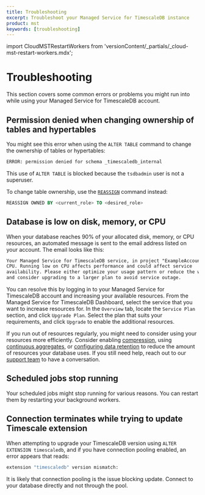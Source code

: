 ```yaml
---
title: Troubleshooting
excerpt: Troubleshoot your Managed Service for TimescaleDB instance
product: mst
keywords: [troubleshooting]
---
```


import CloudMSTRestartWorkers from 'versionContent/_partials/_cloud-mst-restart-workers.mdx';

# Troubleshooting

This section covers some common errors or problems you might run into while
using your Managed Service for TimescaleDB account.

## Permission denied when changing ownership of tables and hypertables

You might see this error when using the `ALTER TABLE` command to change the
ownership of tables or hypertables:

```bash
ERROR: permission denied for schema _timescaledb_internal
```

This use of `ALTER TABLE` is blocked because the `tsdbadmin` user is not a
superuser.

To change table ownership, use the [`REASSIGN`][sql-reassign] command instead:

```sql
REASSIGN OWNED BY <current_role> TO <desired_role>
```

## Database is low on disk, memory, or CPU

When your database reaches 90% of your allocated disk, memory, or CPU resources,
an automated message is sent to the email address listed on your account. The
email looks like this:

```txt
Your Managed Service for TimescaleDB service, in project "ExampleAccount", is running low on
CPU. Running low on CPU affects performance and could affect service
availability. Please either optimize your usage pattern or reduce the workload,
and consider upgrading to a larger plan to avoid service outage.
```

You can resolve this by logging in to your Managed Service for TimescaleDB
account and increasing your available resources. From the Managed Service for
TimescaleDB Dashboard, select the service that you want to increase resources
for. In the `Overview` tab, locate the `Service Plan` section, and click
`Upgrade Plan`. Select the plan that suits your requirements, and click
`Upgrade` to enable the additional resources.

If you run out of resources regularly, you might need to consider using your
resources more efficiently. Consider enabling [compression][howto-compression],
using [continuous aggregates][howto-caggs], or
[configuring data retention][howto-dataretention] to reduce the amount of
resources your database uses. If you still need help, reach out to our [support
team][timescale-support] to have a conversation.

## Scheduled jobs stop running

Your scheduled jobs might stop running for various reasons. You can restart them
by restarting your background workers.

<CloudMSTRestartWorkers />

## Connection terminates while trying to update Timescale extension

When attempting to upgrade your TimescaleDB version using `ALTER EXTENSION
timescaledb`, and if you have connection pooling enabled, an error appears that reads:

```bash
extension "timescaledb" version mismatch:
```

It is likely that connection pooling is the issue blocking update.
Connect to your database directly and not through the pool.

[howto-compression]: /timescaledb/:currentVersion:/how-to-guides/compression
[howto-caggs]: /timescaledb/:currentVersion:/how-to-guides/continuous-aggregates
[howto-dataretention]: /timescaledb/:currentVersion:/how-to-guides/data-retention
[sql-reassign]: https://www.postgresql.org/docs/current/sql-reassign-owned.html
[timescale-support]: https://www.timescale.com/support
